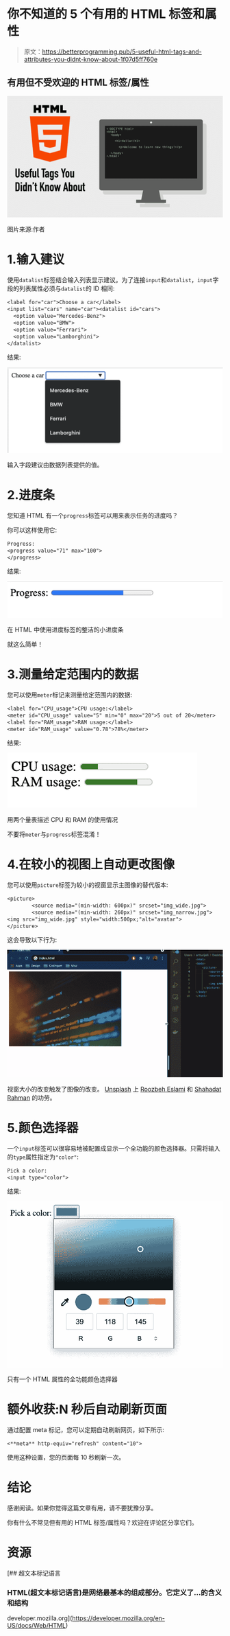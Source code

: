# 你不知道的 5 个有用的 HTML 标签和属性

> 原文：<https://betterprogramming.pub/5-useful-html-tags-and-attributes-you-didnt-know-about-1f07d5ff760e>

## 有用但不受欢迎的 HTML 标签/属性

![](img/4a8d2d5ef2b0cc697078809915bb1a6a.png)

图片来源:作者

# 1.输入建议

使用`datalist`标签结合输入列表显示建议。为了连接`input`和`datalist`，`input`字段的列表属性必须与`datalist`的 ID 相同:

```
<label for="car">Choose a car</label>
<input list="cars" name="car"><datalist id="cars">
  <option value="Mercedes-Benz">
  <option value="BMW">
  <option value="Ferrari">
  <option value="Lamborghini">
</datalist>
```

结果:

![](img/4131bb43384d33ee57677b1c04406722.png)

输入字段建议由数据列表提供的值。

# 2.进度条

您知道 HTML 有一个`progress`标签可以用来表示任务的进度吗？

你可以这样使用它:

```
Progress:
<progress value="71" max="100">
</progress>
```

结果:

![](img/9785280869ea5d924d742f586e171bbe.png)

在 HTML 中使用进度标签的整洁的小进度条

就这么简单！

# 3.测量给定范围内的数据

您可以使用`meter`标记来测量给定范围内的数据:

```
<label for="CPU_usage">CPU usage:</label>
<meter id="CPU_usage" value="5" min="0" max="20">5 out of 20</meter><label for="RAM_usage">RAM usage:</label>
<meter id="RAM_usage" value="0.78">78%</meter>
```

结果:

![](img/c1e7f55ee080de7f84f7de7e7d28fb23.png)

用两个量表描述 CPU 和 RAM 的使用情况

不要将`meter`与`progress`标签混淆！

# 4.在较小的视图上自动更改图像

您可以使用`picture`标签为较小的视窗显示主图像的替代版本:

```
<picture>
        <source media="(min-width: 600px)" srcset="img_wide.jpg">
        <source media="(min-width: 260px)" srcset="img_narrow.jpg"> <img src="img_wide.jpg" style="width:500px;"alt="avatar">
</picture>
```

这会导致以下行为:

![](img/04bc376267d283c470066d21e7d48a34.png)

视窗大小的改变触发了图像的改变。 [Unsplash](https://unsplash.com?utm_source=medium&utm_medium=referral) 上 [Roozbeh Eslami](https://unsplash.com/@roozbeheslami) 和 [Shahadat Rahman](https://unsplash.com/@hishahadat) 的功劳。

# 5.颜色选择器

一个`input`标签可以很容易地被配置成显示一个全功能的颜色选择器。只需将输入的`type`属性指定为`"color"`:

```
Pick a color:
<input type="color">
```

结果:

![](img/720b8f4f94f576b8877ed9ffae2a606c.png)

只有一个 HTML 属性的全功能颜色选择器

# 额外收获:N 秒后自动刷新页面

通过配置 meta 标记，您可以定期自动刷新网页，如下所示:

```
<**meta** http-equiv="refresh" content="10">
```

使用这种设置，您的页面每 10 秒刷新一次。

# 结论

感谢阅读。如果你觉得这篇文章有用，请不要犹豫分享。

你有什么不常见但有用的 HTML 标签/属性吗？欢迎在评论区分享它们。

# 资源

[](https://developer.mozilla.org/en-US/docs/Web/HTML) [## 超文本标记语言

### HTML(超文本标记语言)是网络最基本的组成部分。它定义了…的含义和结构

developer.mozilla.org](https://developer.mozilla.org/en-US/docs/Web/HTML)